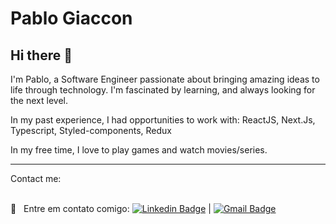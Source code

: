 
# Pablo Giaccon

## Hi there 👋

I'm Pablo, a Software Engineer passionate about bringing amazing ideas to life through technology. I'm fascinated by learning, and always looking for the next level.

In my past experience, I had opportunities to work with: ReactJS, Next.Js, Typescript, Styled-components, Redux

In my free time, I love to play games and watch movies/series.

-----

Contact me:

<br/> :email: &nbsp; Entre em contato comigo: [![Linkedin Badge](https://img.shields.io/badge/-PabloGiaccon-blue?style=flat-square&logo=Linkedin&logoColor=white&link=https://www.linkedin.com/in/pablogiaccon/)](https://www.linkedin.com/in/pablogiaccon/) 
| 
[![Gmail Badge](https://img.shields.io/badge/-pablogiaccon@gmail.com-c14438?style=flat-square&logo=Gmail&logoColor=white&link=mailto:pablogiaccon@gmail.com)](mailto:pablogiaccon@gmail.com)

